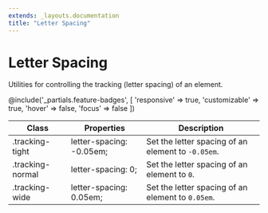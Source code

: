 ```yaml
---
extends: _layouts.documentation
title: "Letter Spacing"
---
```


# Letter Spacing

<div class="text-xl text-slate-light mb-4">
    Utilities for controlling the tracking (letter spacing) of an element.
</div>

@include('_partials.feature-badges', [
    'responsive' => true,
    'customizable' => true,
    'hover' => false,
    'focus' => false
])

<div class="border-t border-grey-lighter">
    <table class="w-full text-left" style="border-collapse: collapse;">
        <thead>
          <tr>
              <th class="text-sm font-semibold text-grey-darker p-2 bg-grey-lightest">Class</th>
              <th class="text-sm font-semibold text-grey-darker p-2 bg-grey-lightest">Properties</th>
              <th class="text-sm font-semibold text-grey-darker p-2 bg-grey-lightest">Description</th>
          </tr>
        </thead>
        <tbody class="align-baseline">
            <tr>
                <td class="p-2 border-t border-smoke font-mono text-xs text-purple-dark whitespace-no-wrap">.tracking-tight</td>
                <td class="p-2 border-t border-smoke font-mono text-xs text-blue-dark">letter-spacing: -0.05em;</td>
                <td class="p-2 border-t border-smoke text-sm text-grey-darker">Set the letter spacing of an element to <code>-0.05em</code>.</td>
            </tr>
            <tr>
                <td class="p-2 border-t border-smoke font-mono text-xs text-purple-dark whitespace-no-wrap">.tracking-normal</td>
                <td class="p-2 border-t border-smoke font-mono text-xs text-blue-dark">letter-spacing: 0;</td>
                <td class="p-2 border-t border-smoke text-sm text-grey-darker">Set the letter spacing of an element to <code>0</code>.</td>
            </tr>
            <tr>
                <td class="p-2 border-t border-smoke font-mono text-xs text-purple-dark whitespace-no-wrap">.tracking-wide</td>
                <td class="p-2 border-t border-smoke font-mono text-xs text-blue-dark">letter-spacing: 0.05em;</td>
                <td class="p-2 border-t border-smoke text-sm text-grey-darker">Set the letter spacing of an element to <code>0.05em</code>.</td>
            </tr>
        </tbody>
    </table>
</div>
